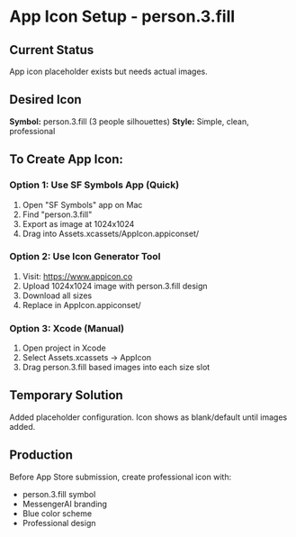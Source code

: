 # App Icon Setup - person.3.fill

## Current Status
App icon placeholder exists but needs actual images.

## Desired Icon
**Symbol:** person.3.fill (3 people silhouettes)
**Style:** Simple, clean, professional

## To Create App Icon:

### Option 1: Use SF Symbols App (Quick)
1. Open "SF Symbols" app on Mac
2. Find "person.3.fill"
3. Export as image at 1024x1024
4. Drag into Assets.xcassets/AppIcon.appiconset/

### Option 2: Use Icon Generator Tool
1. Visit: https://www.appicon.co
2. Upload 1024x1024 image with person.3.fill design
3. Download all sizes
4. Replace in AppIcon.appiconset/

### Option 3: Xcode (Manual)
1. Open project in Xcode
2. Select Assets.xcassets → AppIcon
3. Drag person.3.fill based images into each size slot

## Temporary Solution
Added placeholder configuration.
Icon shows as blank/default until images added.

## Production
Before App Store submission, create professional icon with:
- person.3.fill symbol
- MessengerAI branding
- Blue color scheme
- Professional design

